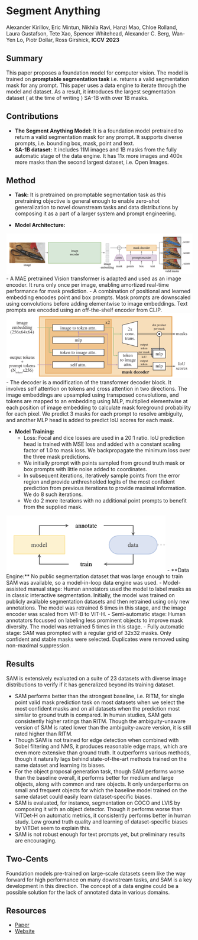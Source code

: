 # Segment Anything

Alexander Kirillov, Eric Mintun, Nikhila Ravi, Hanzi Mao, Chloe Rolland, Laura Gustafson, Tete Xao, Spencer Whitehead, Alexander C. Berg, Wan-Yen Lo, Piotr Dollar, Ross Girshick, **ICCV** **2023**

## Summary

This paper proposes a foundation model for computer vision. The model is trained on **promptable segmentation task** i.e. returns a valid segmentation mask for any prompt. This paper uses a data engine to iterate through the model and dataset. As a result, it introduces the largest segmentation dataset ( at the time of writing ) SA-1B with over 1B masks.

## Contributions

- **The Segment Anything Model:** It is a foundation model pretrained to return a valid segmentation mask for any prompt. It supports diverse prompts, i.e. bounding box, mask, point and text. 
- **SA-1B dataset:** It includes 11M images and 1B masks from the fully automatic stage of the data engine. It has 11x more images and 400x more masks than the second largest dataset, i.e. Open Images.


## Method
- **Task:** It is pretrained on promptable segmentation task as this pretraining objective is general enough to enable zero-shot generalization to novel downstream tasks and data distributions by composing it as a part of a larger system and prompt engineering.

- **Model Architecture:**
<img src='../images/SAM_architecture.png'>
    -   A MAE pretrained Vision transformer is adapted and used as an image encoder. It runs only once per image, enabling amortized real-time performance for mask prediction.
    - A combination of positional and learned embedding encodes point and box prompts. Mask prompts are downscaled using convolutions before adding elementwise to image embeddings. Text prompts are encoded using an off-the-shelf encoder from CLIP.
<img src='../images/SAM_decoder.png'>
    - The decoder is a modification of the transformer decoder block. It involves self attention on tokens and cross attention in two directions. The image embeddings are upsampled using transposed convolutions, and tokens are mapped to an embedding using MLP, multiplied elementwise at each position of image embedding to calculate mask foreground probability for each pixel. We predict 3 masks for each prompt to resolve ambiguity, and another MLP head is added to predict IoU scores for each mask.
    
- **Model Training:**
    - Loss: Focal and dice losses are used in a 20:1 ratio. IoU prediction head is trained with MSE loss and added with a constant scaling factor of 1.0 to mask loss. We backpropagate the minimum loss over the three mask predictions.
    - We initially prompt with points sampled from ground truth mask or box prompts with little noise added to coordinates.
    - In subsequent iterations, iteratively sample points from the error region and provide unthresholded logits of the most confident prediction from previous iterations to provide maximal information. We do 8 such iterations.
    - We do 2 more iterations with no additional point prompts to benefit from the supplied mask.
<img src='../images/SAM_dataengine.png'>
- **Data Engine:** No public segmentation dataset that was large enough to train SAM was available, so a model-in-loop data engine was used.
    - Model-assisted manual stage: Human annotators used the model to label masks as in classic interactive segmentation. Initially, the model was trained on publicly available segmentation datasets and then retrained using only new annotations. The model was retrained 6 times in this stage, and the image encoder was scaled from ViT-B to ViT-H.
    - Semi-automatic stage: Human annotators focussed on labeling less prominent objects to improve mask diversity. The model was retrained 5 times in this stage.
    - Fully automatic stage: SAM was prompted with a regular grid of 32x32 masks. Only confident and stable masks were selected. Duplicates were removed using non-maximal suppression.

## Results
SAM is extensively evaluated on a suite of 23 datasets with diverse image distributions to verify if it has generalized beyond its training dataset.
- SAM performs better than the strongest baseline, i.e. RITM, for single point valid mask prediction task on most datasets when we select the most confident masks and on all datasets when the prediction most similar to ground truth is compared. In human studies, SAM gets consistently higher ratings than RITM. Though the ambiguity-unaware version of SAM is rated lower than the ambiguity-aware version, it is still rated higher than RITM.
- Though SAM is not trained for edge detection when combined with Sobel filtering and NMS, it produces reasonable edge maps, which are even more extensive than ground truth. It outperforms various methods, though it naturally lags behind state-of-the-art methods trained on the same dataset and learning its biases.
- For the object proposal generation task, though SAM performs worse than the baseline overall, it performs better for medium and large objects, along with common and rare objects. It only underperforms on small and frequent objects for which the baseline model trained on the same dataset could easily learn dataset-specific biases.
- SAM is evaluated, for instance, segmentation on COCO and LVIS by composing it with an object detector. Though it performs worse than ViTDet-H on automatic metrics, it consistently performs better in human study. Low ground truth quality and learning of dataset-specific biases by ViTDet seem to explain this.
- SAM is not robust enough for text prompts yet, but preliminary results are encouraging. 


## Two-Cents

Foundation models pre-trained on large-scale datasets seem like the way forward for high performance on many downstream tasks, and SAM is a key development in this direction. The concept of a data engine could be a possible solution for the lack of annotated data in various domains.

## Resources

- [ Paper ](https://arxiv.org/pdf/2304.02643.pdf)
- [ Website ](https://segment-anything.com/)
